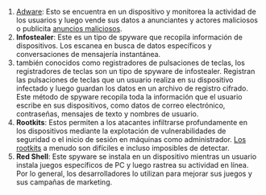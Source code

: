 
1. [Adware](https://www.fortinet.com/lat/resources/cyberglossary/what-is-adware): Esto se encuentra en un dispositivo y monitorea la actividad de los usuarios y luego vende sus datos a anunciantes y actores maliciosos o publicita [anuncios maliciosos](https://www.fortinet.com/lat/resources/cyberglossary/malvertising).
2. **Infostealer**: Este es un tipo de spyware que recopila información de dispositivos. Los escanea en busca de datos específicos y conversaciones de mensajería instantánea.
3. también conocidos como registradores de pulsaciones de teclas, los registradores de teclas son un tipo de spyware de infostealer. Registran las pulsaciones de teclas que un usuario realiza en su dispositivo infectado y luego guardan los datos en un archivo de registro cifrado. Este método de spyware recopila toda la información que el usuario escribe en sus dispositivos, como datos de correo electrónico, contraseñas, mensajes de texto y nombres de usuario.
4. **Rootkits**: Estos permiten a los atacantes infiltrarse profundamente en los dispositivos mediante la explotación de vulnerabilidades de seguridad o el inicio de sesión en máquinas como administrador. [Los rootkits](https://www.fortinet.com/lat/resources/cyberglossary/rootkit) a menudo son difíciles e incluso imposibles de detectar.
5. **Red Shell**: Este spyware se instala en un dispositivo mientras un usuario instala juegos específicos de PC y luego rastrea su actividad en línea. Por lo general, los desarrolladores lo utilizan para mejorar sus juegos y sus campañas de marketing.